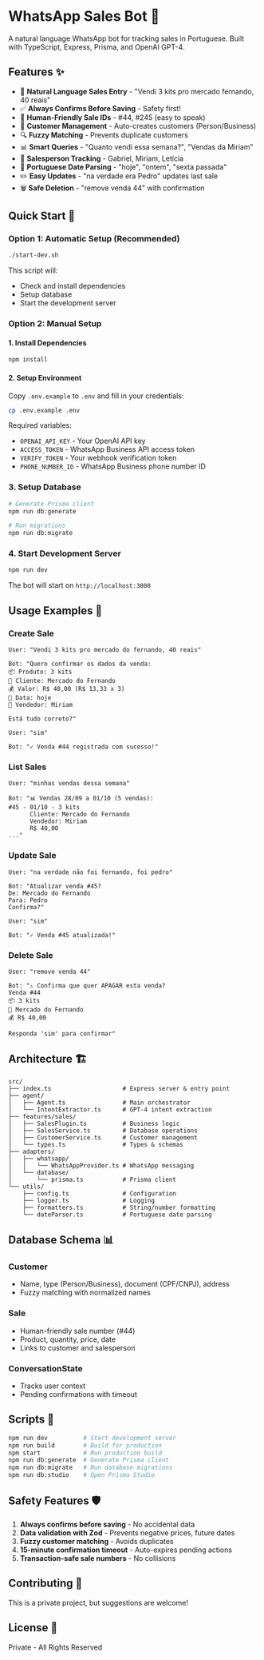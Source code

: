 # WhatsApp Sales Bot 🤖

A natural language WhatsApp bot for tracking sales in Portuguese. Built with TypeScript, Express, Prisma, and OpenAI GPT-4.

## Features ✨

- 📝 **Natural Language Sales Entry** - "Vendi 3 kits pro mercado fernando, 40 reais"
- ✅ **Always Confirms Before Saving** - Safety first!
- 🔢 **Human-Friendly Sale IDs** - #44, #245 (easy to speak)
- 👥 **Customer Management** - Auto-creates customers (Person/Business)
- 🔍 **Fuzzy Matching** - Prevents duplicate customers
- 📊 **Smart Queries** - "Quanto vendi essa semana?", "Vendas da Miriam"
- 👔 **Salesperson Tracking** - Gabriel, Miriam, Letícia
- 📅 **Portuguese Date Parsing** - "hoje", "ontem", "sexta passada"
- ✏️ **Easy Updates** - "na verdade era Pedro" updates last sale
- 🗑️ **Safe Deletion** - "remove venda 44" with confirmation

## Quick Start 🚀

### Option 1: Automatic Setup (Recommended)

```bash
./start-dev.sh
```

This script will:
- Check and install dependencies
- Setup database
- Start the development server

### Option 2: Manual Setup

#### 1. Install Dependencies

```bash
npm install
```

#### 2. Setup Environment

Copy `.env.example` to `.env` and fill in your credentials:

```bash
cp .env.example .env
```

Required variables:
- `OPENAI_API_KEY` - Your OpenAI API key
- `ACCESS_TOKEN` - WhatsApp Business API access token
- `VERIFY_TOKEN` - Your webhook verification token
- `PHONE_NUMBER_ID` - WhatsApp Business phone number ID

### 3. Setup Database

```bash
# Generate Prisma client
npm run db:generate

# Run migrations
npm run db:migrate
```

### 4. Start Development Server

```bash
npm run dev
```

The bot will start on `http://localhost:3000`

## Usage Examples 💬

### Create Sale
```
User: "Vendi 3 kits pro mercado do fernando, 40 reais"

Bot: "Quero confirmar os dados da venda:
📦 Produto: 3 kits
👤 Cliente: Mercado do Fernando
💰 Valor: R$ 40,00 (R$ 13,33 x 3)
📅 Data: hoje
👔 Vendedor: Miriam

Está tudo correto?"

User: "sim"

Bot: "✓ Venda #44 registrada com sucesso!"
```

### List Sales
```
User: "minhas vendas dessa semana"

Bot: "📊 Vendas 28/09 a 01/10 (5 vendas):
#45 - 01/10 - 3 kits
      Cliente: Mercado do Fernando
      Vendedor: Miriam
      R$ 40,00
..."
```

### Update Sale
```
User: "na verdade não foi fernando, foi pedro"

Bot: "Atualizar venda #45?
De: Mercado do Fernando
Para: Pedro
Confirma?"

User: "sim"

Bot: "✓ Venda #45 atualizada!"
```

### Delete Sale
```
User: "remove venda 44"

Bot: "⚠️ Confirma que quer APAGAR esta venda?
Venda #44
📦 3 kits
👤 Mercado do Fernando
💰 R$ 40,00

Responda 'sim' para confirmar"
```

## Architecture 🏗️

```
src/
├── index.ts                    # Express server & entry point
├── agent/
│   ├── Agent.ts                # Main orchestrator
│   └── IntentExtractor.ts      # GPT-4 intent extraction
├── features/sales/
│   ├── SalesPlugin.ts          # Business logic
│   ├── SalesService.ts         # Database operations
│   ├── CustomerService.ts      # Customer management
│   └── types.ts                # Types & schemas
├── adapters/
│   ├── whatsapp/
│   │   └── WhatsAppProvider.ts # WhatsApp messaging
│   └── database/
│       └── prisma.ts           # Prisma client
└── utils/
    ├── config.ts               # Configuration
    ├── logger.ts               # Logging
    ├── formatters.ts           # String/number formatting
    └── dateParser.ts           # Portuguese date parsing
```

## Database Schema 📊

### Customer
- Name, type (Person/Business), document (CPF/CNPJ), address
- Fuzzy matching with normalized names

### Sale
- Human-friendly sale number (#44)
- Product, quantity, price, date
- Links to customer and salesperson

### ConversationState
- Tracks user context
- Pending confirmations with timeout

## Scripts 📜

```bash
npm run dev          # Start development server
npm run build        # Build for production
npm start            # Run production build
npm run db:generate  # Generate Prisma client
npm run db:migrate   # Run database migrations
npm run db:studio    # Open Prisma Studio
```

## Safety Features 🛡️

1. **Always confirms before saving** - No accidental data
2. **Data validation with Zod** - Prevents negative prices, future dates
3. **Fuzzy customer matching** - Avoids duplicates
4. **15-minute confirmation timeout** - Auto-expires pending actions
5. **Transaction-safe sale numbers** - No collisions

## Contributing 🤝

This is a private project, but suggestions are welcome!

## License 📄

Private - All Rights Reserved

